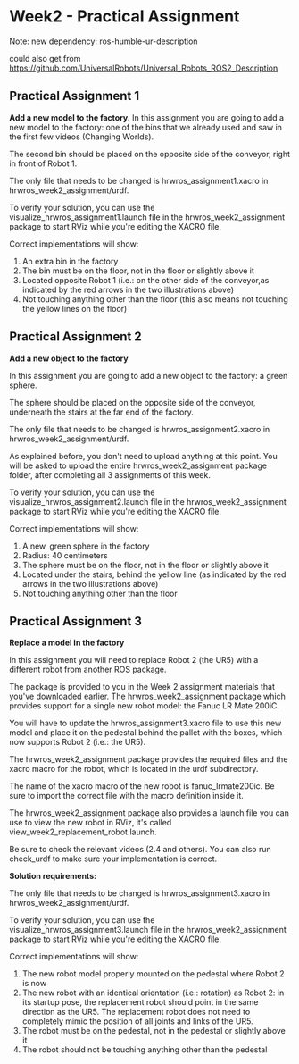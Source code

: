 # Week2 - Practical Assignment

Note: new dependency: ros-humble-ur-description

could also get from https://github.com/UniversalRobots/Universal_Robots_ROS2_Description


## Practical Assignment 1

**Add a new model to the factory.**
In this assignment you are going to add a new model to the factory: one of the bins that we already used and saw in the first few videos (Changing Worlds).

The second bin should be placed on the opposite side of the conveyor, right in front of Robot 1.

The only file that needs to be changed is hrwros_assignment1.xacro in hrwros_week2_assignment/urdf.

To verify your solution, you can use the visualize_hrwros_assignment1.launch file in the hrwros_week2_assignment package to start RViz while you're editing the XACRO file.

Correct implementations will show:

1. An extra bin in the factory
2. The bin must be on the floor, not in the floor or slightly above it
3. Located opposite Robot 1 (i.e.: on the other side of the conveyor,as indicated by the red arrows in the two illustrations above)
4. Not touching anything other than the floor (this also means not touching the yellow lines on the floor)

## Practical Assignment 2

**Add a new object to the factory**

In this assignment you are going to add a new object to the factory: a green sphere.

The sphere should be placed on the opposite side of the conveyor, underneath the stairs at the far end of the factory.

The only file that needs to be changed is hrwros_assignment2.xacro in hrwros_week2_assignment/urdf.

As explained before, you don't need to upload anything at this point. You will be asked to upload the entire hrwros_week2_assignment package folder, after completing all 3 assignments of this week.

To verify your solution, you can use the visualize_hrwros_assignment2.launch file in the hrwros_week2_assignment package to start RViz while you're editing the XACRO file.

Correct implementations will show:

1. A new, green sphere in the factory
2. Radius: 40 centimeters
3. The sphere must be on the floor, not in the floor or slightly above it
4. Located under the stairs, behind the yellow line (as indicated by the red arrows in the two illustrations above)
5. Not touching anything other than the floor

## Practical Assignment 3

**Replace a model in the factory**

In this assignment you will need to replace Robot 2 (the UR5) with a different robot from another ROS package.

The package is provided to you in the Week 2 assignment materials that you've downloaded earlier.  The hrwros_week2_assignment package which provides support for a single new robot model: the Fanuc LR Mate 200iC.

You will have to update the hrwros_assignment3.xacro file to use this new model and place it on the pedestal behind the pallet with the boxes, which now supports Robot 2 (i.e.: the UR5).

The hrwros_week2_assignment package provides the required files and the xacro macro for the robot, which is located in the urdf subdirectory.

The name of the xacro macro of the new robot is fanuc_lrmate200ic. Be sure to import the correct file with the macro definition inside it.

The hrwros_week2_assignment package also provides a launch file you can use to view the new robot in RViz, it's called view_week2_replacement_robot.launch.

Be sure to check the relevant videos (2.4 and others). You can also run check_urdf to make sure your  implementation is correct.

**Solution requirements:**

The only file that needs to be changed is hrwros_assignment3.xacro in hrwros_week2_assignment/urdf.

To verify your solution, you can use the visualize_hrwros_assignment3.launch file in the hrwros_week2_assignment package to start RViz while you're editing the XACRO file.

Correct implementations will show:

1. The new robot model properly mounted on the pedestal where Robot 2 is now
2. The new robot with an identical orientation (i.e.: rotation) as Robot 2: in its startup pose, the replacement robot should point in the same direction as the UR5. The replacement robot does not need to completely mimic the position of all joints and links of the UR5.
3. The robot must be on the pedestal, not in the pedestal or slightly above it
4. The robot should not be touching anything other than the pedestal
